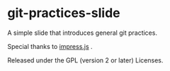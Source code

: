 git-practices-slide
===================

A simple slide that introduces general git practices.

Special thanks to [impress.js](https://github.com/bartaz/impress.js) .

Released under the GPL (version 2 or later) Licenses.
